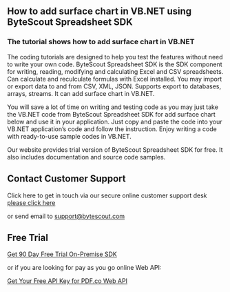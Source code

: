 ## How to add surface chart in VB.NET using ByteScout Spreadsheet SDK

### The tutorial shows how to add surface chart in VB.NET

The coding tutorials are designed to help you test the features without need to write your own code. ByteScout Spreadsheet SDK is the SDK component for writing, reading, modifying and calculating Excel and CSV spreadsheets. Can calculate and reculculate formulas with Excel installed. You may import or export data to and from CSV, XML, JSON. Supports export to databases, arrays, streams. It can add surface chart in VB.NET.

You will save a lot of time on writing and testing code as you may just take the VB.NET code from ByteScout Spreadsheet SDK for add surface chart below and use it in your application. Just copy and paste the code into your VB.NET application’s code and follow the instruction. Enjoy writing a code with ready-to-use sample codes in VB.NET.

Our website provides trial version of ByteScout Spreadsheet SDK for free. It also includes documentation and source code samples.

## Contact Customer Support

Click here to get in touch via our secure online customer support desk [please click here](https://bytescout.zendesk.com/hc/en-us/requests/new?subject=ByteScout%20Spreadsheet%20SDK%20Question)

or send email to [support@bytescout.com](mailto:support@bytescout.com?subject=ByteScout%20Spreadsheet%20SDK%20Question) 

## Free Trial

[Get 90 Day Free Trial On-Premise SDK](https://bytescout.com/download/web-installer?utm_source=github-readme)

or if you are looking for pay as you go online Web API:

[Get Your Free API Key for PDF.co Web API](https://pdf.co/documentation/api?utm_source=github-readme)